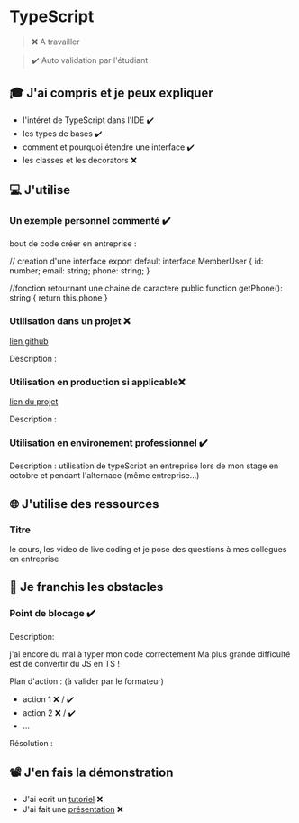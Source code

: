 # TypeScript

> ❌ A travailler

> ✔️ Auto validation par l'étudiant

## 🎓 J'ai compris et je peux expliquer

- l'intéret de TypeScript dans l'IDE ✔️
- les types de bases ✔️
- comment et pourquoi étendre une interface ✔️
- les classes et les decorators ❌

## 💻 J'utilise

### Un exemple personnel commenté ✔️

bout de code créer en entreprise : 

// creation d'une interface
export default interface MemberUser {
    id: number;
    email: string;
    phone: string;
}

//fonction retournant une chaine de caractere
public function getPhone(): string
{
    return this.phone
}

### Utilisation dans un projet ❌

[lien github](...)

Description :

### Utilisation en production si applicable❌

[lien du projet](...)

Description :

### Utilisation en environement professionnel ✔️

Description : utilisation de typeScript en entreprise lors de mon stage en octobre et pendant l'alternace (même entreprise...)

## 🌐 J'utilise des ressources

### Titre

le cours, les video de live coding et je pose des questions à mes collegues en entreprise

## 🚧 Je franchis les obstacles

### Point de blocage ✔️

Description:

j'ai encore du mal à typer mon code correctement
Ma plus grande difficulté est de convertir du JS en TS !

Plan d'action : (à valider par le formateur)

- action 1 ❌ / ✔️
- action 2 ❌ / ✔️
- ...

Résolution :

## 📽️ J'en fais la démonstration

- J'ai ecrit un [tutoriel](...) ❌
- J'ai fait une [présentation](...) ❌
